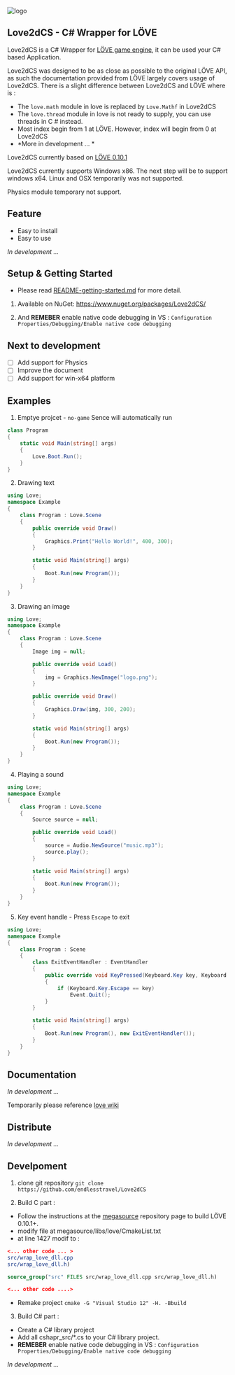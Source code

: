 
![logo](https://github.com/endlesstravel/Love2dCS/raw/master/img/logo.png "logo") 

Love2dCS - C# Wrapper for LÖVE
---
Love2dCS is a C# Wrapper for [LÖVE game engine](https://love2d.org/), it can be used your C# based Application. 

Love2dCS was designed to be as close as possible to the original LÖVE API, as such the documentation provided from LÖVE largely covers usage of Love2dCS. There is a slight difference between Love2dCS and LÖVE where is :

* The `love.math` module in love is replaced by `Love.Mathf` in Love2dCS
* The `love.thread` module in love is not ready to supply, you can use threads in C # instead.
* Most index begin from 1 at LÖVE. However, index will begin from 0 at Love2dCS
* *More in development ... *

Love2dCS currently based on [LÖVE 0.10.1](https://love2d.org/wiki/0.10.1)

Love2dCS currently supports Windows x86. The next step will be to support windows x64. Linux and OSX temporarily was not supported.

Physics module temporary not support.

Feature
---

* Easy to install
* Easy to use

*In development ...*

Setup & Getting Started
---

* Please read [README-getting-started.md](README-getting-started.md) for more detail.

1. Available on NuGet: https://www.nuget.org/packages/Love2dCS/

2. And **REMEBER** enable native code debugging in VS : `Configuration Properties/Debugging/Enable native code debugging`

Next to development
---
 - [ ] Add support for Physics 
 - [ ] Improve the document
 - [ ] Add support for win-x64 platform

Examples
---

1. Emptye projcet - `no-game` Sence will automatically run
``` C#
class Program
{
    static void Main(string[] args)
    {
        Love.Boot.Run();
    }
}
```

2. Drawing text
``` C#
using Love;
namespace Example
{
    class Program : Love.Scene
    {
        public override void Draw()
        {
            Graphics.Print("Hello World!", 400, 300);
        }

        static void Main(string[] args)
        {
            Boot.Run(new Program());
        }
    }
}
```

3. Drawing an image
``` C#
using Love;
namespace Example
{
    class Program : Love.Scene
    {
        Image img = null;

        public override void Load()
        {
            img = Graphics.NewImage("logo.png");
        }

        public override void Draw()
        {
            Graphics.Draw(img, 300, 200);
        }

        static void Main(string[] args)
        {
            Boot.Run(new Program());
        }
    }
}
```

4. Playing a sound
``` C#
using Love;
namespace Example
{
    class Program : Love.Scene
    {
        Source source = null;

        public override void Load()
        {
            source = Audio.NewSource("music.mp3");
            source.play();
        }

        static void Main(string[] args)
        {
            Boot.Run(new Program());
        }
    }
}
```

5. Key event handle - Press `Escape` to exit
``` C#
using Love;
namespace Example
{
    class Program : Scene
    {
        class ExitEventHandler : EventHandler
        {
            public override void KeyPressed(Keyboard.Key key, Keyboard.Scancode scancode, bool isRepeat)
            {
                if (Keyboard.Key.Escape == key)
                    Event.Quit();
            }
        }

        static void Main(string[] args)
        {
            Boot.Run(new Program(), new ExitEventHandler());
        }
    }
}
```

Documentation
---
*In development ...*

Temporarily please reference [love wiki](https://love2d.org/wiki/love)

Distribute
---
*In development ...*

Develpoment
---

1. clone git repository `git clone https://github.com/endlesstravel/Love2dCS`

2. Build C part :

* Follow the instructions at the [megasource](https://bitbucket.org/rude/megasource) repository page to build LÖVE 0.10.1+.
* modify file at megasource/libs/love/CmakeList.txt
* at line 1427 modif to :
``` cmake
<... other code ... >
src/wrap_love_dll.cpp
src/wrap_love_dll.h)

source_group("src" FILES src/wrap_love_dll.cpp src/wrap_love_dll.h)

<... other code ....>
```
* Remake project `cmake -G "Visual Studio 12" -H. -Bbuild`

3. Build C# part :

* Create a C# library project
* Add all cshapr_src/*.cs to your C# library project.
* **REMEBER** enable native code debugging in VS : `Configuration Properties/Debugging/Enable native code debugging`

*In development ...*